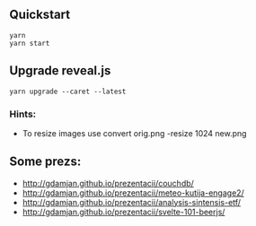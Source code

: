 ## Quickstart

```
yarn
yarn start
```

## Upgrade reveal.js

```
yarn upgrade --caret --latest
```

### Hints:
* To resize images use convert orig.png -resize 1024 new.png


## Some prezs:
* http://gdamjan.github.io/prezentacii/couchdb/
* http://gdamjan.github.io/prezentacii/meteo-kutija-engage2/
* http://gdamjan.github.io/prezentacii/analysis-sintensis-etf/
* http://gdamjan.github.io/prezentacii/svelte-101-beerjs/
